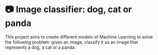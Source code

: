 # :camera: Image classifier: dog, cat or panda
This project aims to create different models of Machine Learning to solve the following problem: given an image, classify it as an image that represents a dog, a cat or a panda.
